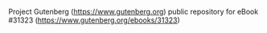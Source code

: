 Project Gutenberg (https://www.gutenberg.org) public repository for eBook #31323 (https://www.gutenberg.org/ebooks/31323)
